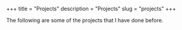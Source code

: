 +++
title = "Projects"
description = "Projects"
slug = "projects"
+++

The following are some of the projects that I have done before.